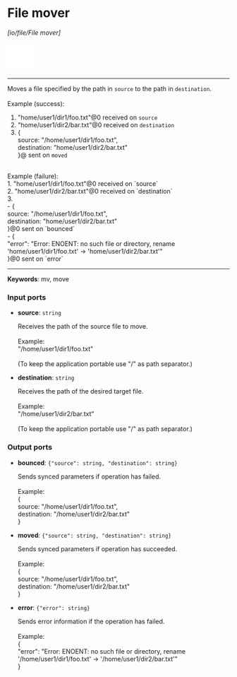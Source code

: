 # File mover

_[io/file/File mover]_

![icon](</assets/icons/b63b05e2-5e2f-45a1-a3e3-10a749d05b96.png>)

---

Moves a file specified by the path in `source` to the path in `destination`.<br>
<br>
Example (success): <br>
1. "home/user1/dir1/foo.txt"@0 received on `source`<br>
2. "home/user1/dir2/bar.txt"@0 received on `destination`<br>
3. { <br>
source: "/home/user1/dir1/foo.txt", <br>
destination: "home/user1/dir2/bar.txt"<br>
}@ sent on `moved`<br>
<br>
Example (failure): <br>
1. "home/user1/dir1/foo.txt"@0 received on `source`<br>
2. "home/user1/dir2/bar.txt"@0 received on `destination`<br>
3. <br>
- { <br>
source: "/home/user1/dir1/foo.txt", <br>
destination: "home/user1/dir2/bar.txt"<br>
}@0 sent on `bounced`<br>
- {<br>
  "error": "Error: ENOENT: no such file or directory, rename 'home/user1/dir1/foo.txt' -> 'home/user1/dir2/bar.txt'"<br>
}@0 sent on `error`<br>

---

__Keywords__: mv, move

### Input ports

* __source__: ` string `

    Receives the path of the source file to move.<br>
    <br>
    Example:<br>
    "/home/user1/dir1/foo.txt"<br>
    <br>
    (To keep the application portable use "/" as path separator.)<br>


* __destination__: ` string `

    Receives the path of the desired target file.<br>
    <br>
    Example:<br>
    "/home/user1/dir2/bar.txt"<br>
    <br>
    (To keep the application portable use "/" as path separator.)<br>

### Output ports

* __bounced__: ` {"source": string, "destination": string} `

    Sends synced parameters if operation has failed.<br>
    <br>
    Example:<br>
    { <br>
      source: "/home/user1/dir1/foo.txt", <br>
      destination: "/home/user1/dir2/bar.txt"<br>
    }<br>


* __moved__: ` {"source": string, "destination": string} `

    Sends synced parameters if operation has succeeded.<br>
    <br>
    Example:<br>
    { <br>
      source: "/home/user1/dir1/foo.txt", <br>
      destination: "/home/user1/dir2/bar.txt"<br>
    }<br>


* __error__: ` {"error": string} `

    Sends error information if the operation has failed.<br>
    <br>
    Example: <br>
    {<br>
      "error": "Error: ENOENT: no such file or directory, rename '/home/user1/dir1/foo.txt' -> '/home/user1/dir2/bar.txt'"<br>
    }<br>

